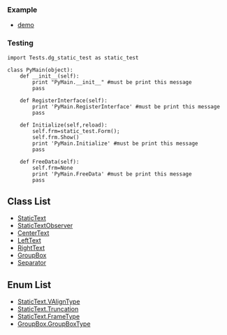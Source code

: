### Example
* [demo](../../../Scripts/Tests/dg_static_test.py)

### Testing
```
import Tests.dg_static_test as static_test

class PyMain(object):
    def __init__(self):
        print "PyMain.__init__" #must be print this message
        pass

    def RegisterInterface(self):
        print 'PyMain.RegisterInterface' #must be print this message
        pass
    
    def Initialize(self,reload):
        self.frm=static_test.Form();
        self.frm.Show()
        print 'PyMain.Initialize' #must be print this message
        pass

    def FreeData(self):
        self.frm=None
        print 'PyMain.FreeData' #must be print this message
        pass

```

## Class List

* [StaticText](StaticText.md)
* [StaticTextObserver](StaticText_Observer.md)
* [CenterText](CenterText.md)
* [LeftText](LeftText.md)
* [RightText](PushRadio.md)
* [GroupBox](GroupBox.md)
* [Separator](Separator.md)

## Enum List
* [StaticText.VAlignType](StaticText_VAlignType.md)
* [StaticText.Truncation](StaticText_Truncation.md)
* [StaticText.FrameType](StaticText_FrameType.md)
* [GroupBox.GroupBoxType](GroupBox_GroupBoxType.md)